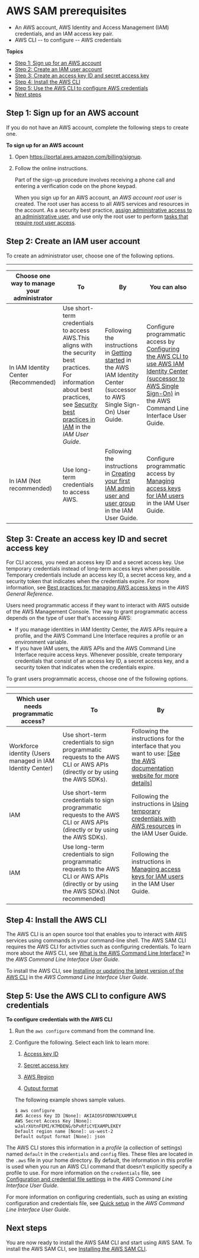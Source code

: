 # AWS SAM prerequisites<a name="prerequisites"></a>

+ An AWS account, AWS Identity and Access Management \(IAM\) credentials, and an IAM access key pair\.
+ AWS CLI -- to configure -- AWS credentials

**Topics**
+ [Step 1: Sign up for an AWS account](#prerequisites-sign-up)
+ [Step 2: Create an IAM user account](#prerequisites-create-user)
+ [Step 3: Create an access key ID and secret access key](#prerequisites-create-keys)
+ [Step 4: Install the AWS CLI](#prerequisites-install-cli)
+ [Step 5: Use the AWS CLI to configure AWS credentials](#prerequisites-configure-credentials)
+ [Next steps](#prerequisites-next-steps)

## Step 1: Sign up for an AWS account<a name="prerequisites-sign-up"></a>

If you do not have an AWS account, complete the following steps to create one\.

**To sign up for an AWS account**

1. Open [https://portal\.aws\.amazon\.com/billing/signup](https://portal.aws.amazon.com/billing/signup)\.

1. Follow the online instructions\.

   Part of the sign\-up procedure involves receiving a phone call and entering a verification code on the phone keypad\.

   When you sign up for an AWS account, an *AWS account root user* is created\. The root user has access to all AWS services and resources in the account\. As a security best practice, [assign administrative access to an administrative user](https://docs.aws.amazon.com/singlesignon/latest/userguide/getting-started.html), and use only the root user to perform [tasks that require root user access](https://docs.aws.amazon.com/accounts/latest/reference/root-user-tasks.html)\.

## Step 2: Create an IAM user account<a name="prerequisites-create-user"></a>

To create an administrator user, choose one of the following options\.


****  

| Choose one way to manage your administrator | To | By | You can also | 
| --- | --- | --- | --- | 
| In IAM Identity Center \(Recommended\) | Use short\-term credentials to access AWS\.This aligns with the security best practices\. For information about best practices, see [Security best practices in IAM](https://docs.aws.amazon.com/IAM/latest/UserGuide/best-practices.html#bp-users-federation-idp) in the *IAM User Guide*\. | Following the instructions in [Getting started](https://docs.aws.amazon.com/singlesignon/latest/userguide/getting-started.html) in the AWS IAM Identity Center \(successor to AWS Single Sign\-On\) User Guide\. | Configure programmatic access by [Configuring the AWS CLI to use AWS IAM Identity Center \(successor to AWS Single Sign\-On\)](https://docs.aws.amazon.com/cli/latest/userguide/cli-configure-sso.html) in the AWS Command Line Interface User Guide\. | 
| In IAM \(Not recommended\) | Use long\-term credentials to access AWS\. | Following the instructions in [Creating your first IAM admin user and user group](https://docs.aws.amazon.com/IAM/latest/UserGuide/getting-started_create-admin-group.html) in the IAM User Guide\. | Configure programmatic access by [Managing access keys for IAM users](https://docs.aws.amazon.com/IAM/latest/UserGuide/id_credentials_access-keys.html) in the IAM User Guide\. | 

## Step 3: Create an access key ID and secret access key<a name="prerequisites-create-keys"></a>

For CLI access, you need an access key ID and a secret access key\. Use temporary credentials instead of long\-term access keys when possible\. Temporary credentials include an access key ID, a secret access key, and a security token that indicates when the credentials expire\. For more information, see [Best practices for managing AWS access keys](https://docs.aws.amazon.com/general/latest/gr/aws-access-keys-best-practices.html) in the *AWS General Reference*\.

Users need programmatic access if they want to interact with AWS outside of the AWS Management Console\. The way to grant programmatic access depends on the type of user that's accessing AWS:
+ If you manage identities in IAM Identity Center, the AWS APIs require a profile, and the AWS Command Line Interface requires a profile or an environment variable\.
+ If you have IAM users, the AWS APIs and the AWS Command Line Interface require access keys\. Whenever possible, create temporary credentials that consist of an access key ID, a secret access key, and a security token that indicates when the credentials expire\.

To grant users programmatic access, choose one of the following options\.


****  

| Which user needs programmatic access? | To | By | 
| --- | --- | --- | 
|  Workforce identity \(Users managed in IAM Identity Center\)  | Use short\-term credentials to sign programmatic requests to the AWS CLI or AWS APIs \(directly or by using the AWS SDKs\)\. |  Following the instructions for the interface that you want to use: [\[See the AWS documentation website for more details\]](http://docs.aws.amazon.com/serverless-application-model/latest/developerguide/prerequisites.html)  | 
| IAM | Use short\-term credentials to sign programmatic requests to the AWS CLI or AWS APIs \(directly or by using the AWS SDKs\)\. | Following the instructions in [Using temporary credentials with AWS resources](https://docs.aws.amazon.com/IAM/latest/UserGuide/id_credentials_temp_use-resources.html) in the IAM User Guide\. | 
| IAM | Use long\-term credentials to sign programmatic requests to the AWS CLI or AWS APIs \(directly or by using the AWS SDKs\)\.\(Not recommended\) | Following the instructions in [Managing access keys for IAM users](https://docs.aws.amazon.com/IAM/latest/UserGuide/id_credentials_access-keys.html) in the IAM User Guide\. | 

## Step 4: Install the AWS CLI<a name="prerequisites-install-cli"></a>

The AWS CLI is an open source tool that enables you to interact with AWS services using commands in your command\-line shell\. The AWS SAM CLI requires the AWS CLI for activities such as configuring credentials\. To learn more about the AWS CLI, see [What is the AWS Command Line Interface?](https://docs.aws.amazon.com/cli/latest/userguide/cli-chap-welcome.html) in the *AWS Command Line Interface User Guide*\.

To install the AWS CLI, see [ Installing or updating the latest version of the AWS CLI](https://docs.aws.amazon.com/cli/latest/userguide/getting-started-install.html) in the *AWS Command Line Interface User Guide*\.

## Step 5: Use the AWS CLI to configure AWS credentials<a name="prerequisites-configure-credentials"></a>

**To configure credentials with the AWS CLI**

1. Run the `aws configure` command from the command line\.

1. Configure the following\. Select each link to learn more:

   1. [ Access key ID](https://docs.aws.amazon.com/cli/latest/userguide/cli-configure-quickstart.html#cli-configure-quickstart-creds)

   1. [ Secret access key](https://docs.aws.amazon.com/cli/latest/userguide/cli-configure-quickstart.html#cli-configure-quickstart-creds)

   1. [AWS Region](https://docs.aws.amazon.com/cli/latest/userguide/cli-configure-quickstart.html#cli-configure-quickstart-region)

   1. [ Output format](https://docs.aws.amazon.com/cli/latest/userguide/cli-configure-quickstart.html#cli-configure-quickstart-format)

   The following example shows sample values\.

   ```
   $ aws configure
   AWS Access Key ID [None]: AKIAIOSFODNN7EXAMPLE
   AWS Secret Access Key [None]: wJalrXUtnFEMI/K7MDENG/bPxRfiCYEXAMPLEKEY
   Default region name [None]: us-west-2
   Default output format [None]: json
   ```

The AWS CLI stores this information in a *profile* \(a collection of settings\) named `default` in the `credentials` and `config` files\. These files are located in the `.aws` file in your home directory\. By default, the information in this profile is used when you run an AWS CLI command that doesn't explicitly specify a profile to use\. For more information on the `credentials` file, see [ Configuration and credential file settings](https://docs.aws.amazon.com/cli/latest/userguide/cli-configure-files.html) in the *AWS Command Line Interface User Guide*\.

For more information on configuring credentials, such as using an existing configuration and credentials file, see [Quick setup](https://docs.aws.amazon.com/cli/latest/userguide/getting-started-quickstart.html) in the *AWS Command Line Interface User Guide*\.

## Next steps<a name="prerequisites-next-steps"></a>

You are now ready to install the AWS SAM CLI and start using AWS SAM\. To install the AWS SAM CLI, see [Installing the AWS SAM CLI](install-sam-cli.md)\.